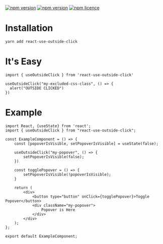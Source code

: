 [![npm version](http://img.shields.io/npm/v/react-use-outside-click.svg?style=flat-square)](https://npmjs.org/package/react-use-outside-click "View this project on npm")
[![npm version](http://img.shields.io/npm/dm/react-use-outside-click.svg?style=flat-square)](https://npmjs.org/package/react-use-outside-click "View this project on npm")
[![npm licence](http://img.shields.io/npm/l/react-use-outside-click.svg?style=flat-square)](https://npmjs.org/package/react-use-outside-click "View this project on npm")

# Installation

```
yarn add react-use-outside-click
```

# It's Easy

```
import { useOutsideClick } from 'react-use-outside-click'

useOutsideClick("my-excluded-css-class", () => {
  alert("OUTSIDE CLICKED")
})
```

# Example

```
import React, {useState} from 'react';
import { useOutsideClick } from "react-use-outside-click";

const ExampleComponent = () => {
    const [popoverIsVisible, setPopoverIsVisible] = useState(false);

    useOutsideClick("my-popover", () => {
        setPopoverIsVisible(false);
    })

    const togglePopover = () => {
        setPopoverIsVisible(!popoverIsVisible);
    }

    return (
        <div>
            <button type="button" onClick={togglePopover}>Toggle Popover</button>
            <div className="my-popover">
                Popover is Here
            </div>
        </div>
    );
};

export default ExampleComponent;
```
